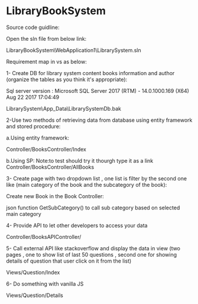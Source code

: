 # LibraryBookSystem

 
Source code guidline:

Open the sln file from below link:

LibraryBookSystem\WebApplication1\LibrarySystem.sln

Requirement map in vs as below:

 1- Create DB for library system content books information and author (organize the tables as you think it's appropriate):

 Sql server version : Microsoft SQL Server 2017 (RTM) - 14.0.1000.169 (X64)   Aug 22 2017 17:04:49 

 LibrarySystem\App_Data\LibrarySystemDb.bak

 2-Use two methods of retrieving data from database using entity framework and stored procedure:

a.Using entity framework: 

Controller/BooksController/Index

b.Using SP:
Note:to test should try it thourgh type it as a link
Controller/BooksController/AllBooks
 
 3- Create page with two dropdown list , one list is filter by the second one like (main category of the book and the subcategory of the book):
 
 Create new Book in the Book Controller:
 
 json function GetSubCategory() to call sub category based on selected main category
 
4- Provide API to let other developers to access your data

Controller/BooksAPIController/

5- Call external API like stackoverflow and display the data in view (two pages , one to show list of last 50 questions , second one for showing details of question that user click on it from the list) 

Views/Question/Index

6- Do something with vanilla JS

Views/Question/Details 



 
 






